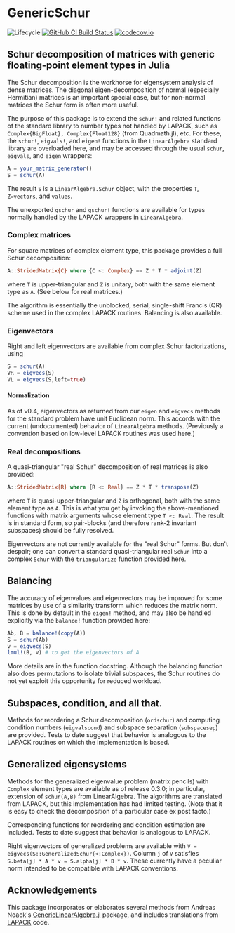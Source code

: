 # GenericSchur

<!-- ![Lifecycle](https://img.shields.io/badge/lifecycle-experimental-orange.svg) -->
![Lifecycle](https://img.shields.io/badge/lifecycle-maturing-blue.svg)<!--
![Lifecycle](https://img.shields.io/badge/lifecycle-stable-green.svg)
![Lifecycle](https://img.shields.io/badge/lifecycle-retired-orange.svg)
![Lifecycle](https://img.shields.io/badge/lifecycle-archived-red.svg)
![Lifecycle](https://img.shields.io/badge/lifecycle-dormant-blue.svg) -->
[![GitHub CI Build Status](https://github.com/RalphAS/GenericSchur.jl/workflows/CI/badge.svg)](https://github.com/RalphAS/GenericSchur.jl/actions)
[![codecov.io](http://codecov.io/github/RalphAS/GenericSchur.jl/coverage.svg?branch=master)](http://codecov.io/github/RalphAS/GenericSchur.jl?branch=master)

## Schur decomposition of matrices with generic floating-point element types in Julia

The Schur decomposition is the workhorse for eigensystem analysis of
dense matrices. The diagonal eigen-decomposition of normal
(especially Hermitian) matrices is an important special case,
but for non-normal matrices the Schur form is often more useful.

The purpose of this package is to extend the `schur!` and related
functions of the standard library to number types not handled by
LAPACK, such as `Complex{BigFloat}, Complex{Float128}` (from
Quadmath.jl), etc.  For these, the `schur!`, `eigvals!`, and `eigen!`
functions in the `LinearAlgebra` standard library are overloaded here,
and may be accessed through the usual `schur`, `eigvals`, and `eigen`
wrappers:

```julia
A = your_matrix_generator()
S = schur(A)
```
The result `S` is a `LinearAlgebra.Schur` object, with the properties `T`,
`Z=vectors`, and `values`.

The unexported `gschur` and `gschur!` functions are available for types
normally handled by the LAPACK wrappers in `LinearAlgebra`.

### Complex matrices

For square matrices of complex element type,
this package provides a full Schur decomposition:
```julia
A::StridedMatrix{C} where {C <: Complex} == Z * T * adjoint(Z)
```
where `T` is upper-triangular and `Z` is unitary, both with the same element
type as `A`. (See below for real matrices.)

The algorithm is essentially the unblocked, serial, single-shift Francis (QR)
scheme used in the complex LAPACK routines. Balancing is also available.

### Eigenvectors

Right and left eigenvectors are available from complex Schur factorizations,
using

```julia
S = schur(A)
VR = eigvecs(S)
VL = eigvecs(S,left=true)
```

#### Normalization

As of v0.4, eigenvectors as returned from our `eigen` and `eigvecs` methods
for the standard problem have unit Euclidean norm. This accords with the
current (undocumented) behavior of `LinearAlgebra` methods. (Previously a
convention based on low-level LAPACK routines was used here.)

### Real decompositions

A quasi-triangular "real Schur" decomposition of real matrices is also
provided:
```julia
A::StridedMatrix{R} where {R <: Real} == Z * T * transpose(Z)
```
where `T` is quasi-upper-triangular and `Z` is orthogonal, both with the
same element type as `A`.  This is what you get by invoking the above-mentioned
functions with matrix arguments whose element type `T <: Real`.
The result is in standard form, so
pair-blocks (and therefore rank-2 invariant subspaces) should be fully resolved.


Eigenvectors are not currently available for the "real Schur" forms.
But don't despair; one can convert a standard quasi-triangular real `Schur`
into a complex `Schur` with the `triangularize` function provided here.

## Balancing

The accuracy of eigenvalues and eigenvectors may be improved for some
matrices by use of a similarity transform which reduces the matrix
norm.  This is done by default in the `eigen!` method, and may also be
handled explicitly via the `balance!` function provided here:
```julia
Ab, B = balance!(copy(A))
S = schur(Ab)
v = eigvecs(S)
lmul!(B, v) # to get the eigenvectors of A
```
More details are in the function docstring. Although the balancing function
also does permutations to isolate trivial subspaces, the Schur routines do not
yet exploit this opportunity for reduced workload.

## Subspaces, condition, and all that.

Methods for reordering a Schur decomposition (`ordschur`) and computing
condition numbers (`eigvalscond`) and subspace separation (`subspacesep`)
are provided.
Tests to date suggest that behavior is analogous
to the LAPACK routines on which the implementation is based.


## Generalized eigensystems

Methods for the generalized eigenvalue problem (matrix pencils) with
`Complex` element types are available as of release 0.3.0;
in particular, extension of `schur(A,B)` from LinearAlgebra.
The algorithms are translated from LAPACK, but this implementation has
had limited testing. (Note that it is easy to check the decomposition
of a particular case ex post facto.)

Corresponding functions for reordering and condition
estimation are included. Tests to date suggest that behavior is analogous
to LAPACK.

Right eigenvectors of generalized problems are available with
`V = eigvecs(S::GeneralizedSchur{<:Complex})`. Column `j` of `V` satisfies
`S.beta[j] * A * v ≈ S.alpha[j] * B * v`.
These currently have a peculiar norm intended to be compatible with LAPACK
conventions.

## Acknowledgements

This package incorporates or elaborates several methods from Andreas Noack's
[GenericLinearAlgebra.jl](http://github.com/JuliaLinearAlgebra/GenericLinearAlgebra.jl) package,
and includes translations from [LAPACK](http://www.netlib.org/lapack/index.html) code.
